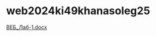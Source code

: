 # web2024ki49khanasoleg25
[ВЕБ_Лаб-1.docx](https://github.com/Oleg-Khanas/web2024ki49khanasoleg25/files/14948961/_.-1.docx)
